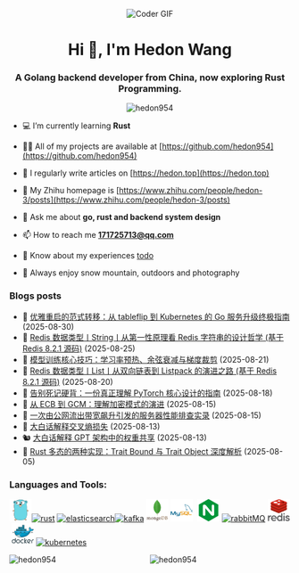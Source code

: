 <p align="center"><img  src="https://media.giphy.com/media/SWoSkN6DxTszqIKEqv/giphy.gif" alt="Coder GIF" width="500"></p>

<h1 align="center">Hi 👋, I'm Hedon Wang</h1>
<h3 align="center">A Golang backend developer from China, now exploring Rust Programming.</h3>

<p align="center"> <img src="https://komarev.com/ghpvc/?username=hedon954&label=Profile%20views&color=0e75b6&style=flat" alt="hedon954" /> </p>

- :computer: I’m currently learning **Rust**

- 👨‍💻 All of my projects are available at [https://github.com/hedon954](https://github.com/hedon954)

- 📝 I regularly write articles on [https://hedon.top](https://hedon.top)
  
- 🍞 My Zhihu homepage is [https://www.zhihu.com/people/hedon-3/posts](https://www.zhihu.com/people/hedon-3/posts)

- 💬 Ask me about **go, rust and backend system design**

- 📫 How to reach me **171725713@qq.com**

- 📄 Know about my experiences [todo](todo)

- :mount_fuji: Always enjoy snow mountain, outdoors and photography

### Blogs posts

<!-- BLOG-POST-LIST:START -->
 - 🎃 [优雅重启的范式转移：从 tableflip 到 Kubernetes 的 Go 服务升级终极指南](https://hedon.top/2025/08/30/graceful-restart-from-tableflip-to-k8s/) (2025-08-30)
 - 🐌 [Redis 数据类型丨String丨从第一性原理看 Redis 字符串的设计哲学 &lpar;基于 Redis 8.2.1 源码&rpar;](https://hedon.top/2025/08/25/redis/redis-datatype-string/) (2025-08-25)
 - 🦁 [模型训练核心技巧：学习率预热、余弦衰减与梯度裁剪](https://hedon.top/2025/08/21/llm/guide-to-lr-warmup-cosine-annealing-gradient-clipping/) (2025-08-21)
 - 🍯 [Redis 数据类型丨List丨从双向链表到 Listpack 的演进之路 &lpar;基于 Redis 8.2.1 源码&rpar;](https://hedon.top/2025/08/20/redis/redis-datatype-list/) (2025-08-20)
 - 🍭 [告别死记硬背：一份真正理解 PyTorch 核心设计的指南](https://hedon.top/2025/08/18/llm/pytorch/) (2025-08-18)
 - 🤯 [从 ECB 到 GCM：理解加密模式的演进](https://hedon.top/2025/08/15/encryption-mode/) (2025-08-15)
 - 🍄 [一次由公网流出带宽飙升引发的服务器性能排查实录](https://hedon.top/2025/08/15/record-of-abnormal-investigation-of-public-network-traffic/) (2025-08-15)
 - 🐧 [大白话解释交叉熵损失](https://hedon.top/2025/08/13/llm/cross-entropy-loss/) (2025-08-13)
 - 🐿️ [大白话解释 GPT 架构中的权重共享](https://hedon.top/2025/08/13/llm/weight-typing/) (2025-08-13)
 - 🍯 [Rust 多态的两种实现：Trait Bound 与 Trait Object 深度解析](https://hedon.top/2025/08/05/rust/rust-polymorphism/) (2025-08-05)<!-- BLOG-POST-LIST:END -->

<h3 align="left">Languages and Tools:</h3>
<p align="left">  

<a href="https://golang.org" target="_blank" rel="noreferrer"> <img src="https://raw.githubusercontent.com/devicons/devicon/master/icons/go/go-original.svg" alt="go" width="40" height="40"/></a><a href="https://www.rust-lang.org" target="_blank" rel="noreferrer"><img src="https://www.rust-lang.org/static/images/rust-logo-blk.svg" alt="rust" width="40" height="40"/></a>&nbsp;<a href="https://www.elastic.co" target="_blank" rel="noreferrer"><img src="https://www.vectorlogo.zone/logos/elastic/elastic-icon.svg" alt="elasticsearch" width="40" height="40"/></a><a href="https://kafka.apache.org/" target="_blank" rel="noreferrer"><img src="https://www.vectorlogo.zone/logos/apache_kafka/apache_kafka-icon.svg" alt="kafka" width="40" height="40"/></a>&nbsp;<a href="https://www.mongodb.com/" target="_blank" rel="noreferrer"><img src="https://raw.githubusercontent.com/devicons/devicon/master/icons/mongodb/mongodb-original-wordmark.svg" alt="mongodb" width="40" height="40"/></a>&nbsp;<a href="https://www.mysql.com/" target="_blank" rel="noreferrer"><img src="https://raw.githubusercontent.com/devicons/devicon/master/icons/mysql/mysql-original-wordmark.svg" alt="mysql" width="40" height="40"/></a>&nbsp;&nbsp;<a href="https://www.nginx.com" target="_blank" rel="noreferrer"><img src="https://raw.githubusercontent.com/devicons/devicon/master/icons/nginx/nginx-original.svg" alt="nginx" width="40" height="40"/></a>&nbsp;<a href="https://www.rabbitmq.com" target="_blank" rel="noreferrer"><img src="https://www.vectorlogo.zone/logos/rabbitmq/rabbitmq-icon.svg" alt="rabbitMQ" width="40" height="40"/></a>&nbsp;<a href="https://redis.io" target="_blank" rel="noreferrer"><img src="https://raw.githubusercontent.com/devicons/devicon/master/icons/redis/redis-original-wordmark.svg" alt="redis" width="40" height="40"/></a>&nbsp;<a href="https://www.docker.com/" target="_blank" rel="noreferrer"><img src="https://raw.githubusercontent.com/devicons/devicon/master/icons/docker/docker-original-wordmark.svg" alt="docker" width="40" height="40"/></a>&nbsp;<a href="https://kubernetes.io" target="_blank" rel="noreferrer"><img src="https://www.vectorlogo.zone/logos/kubernetes/kubernetes-icon.svg" alt="kubernetes" width="40" height="40"/></a> 
<br>
<p><img align="left" width="50%" height="200" src="https://github-readme-stats.vercel.app/api?username=hedon954&show_icons=true&locale=en&orgs=hedon-rust-road,hedon-go-road" alt="hedon954" /></p><p><img align="left" width="30%" height="200" src="https://github-readme-stats.vercel.app/api/top-langs?username=hedon954&show_icons=true&locale=en&layout=compact&hide=html,javascript,css&orgs=hedon-rust-road,hedon-go-road" alt="hedon954" /></p>

